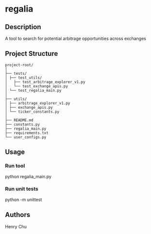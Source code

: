 # regalia

## Description
A tool to search for potential arbitrage opportunities across exchanges

## Project Structure
```
project-root/
│
├── tests/
│ ├── test_utils/
│   ├── test_arbitrage_explorer_v1.py
│   └── test_exchange_apis.py
│ └── test_regalia_main.py
│
├── utils/
│ ├── arbitrage_explorer_v1.py
│ ├── exchange_apis.py
│ └── ticker_constants.py
│
├── README.md
├── constants.py
├── regalia_main.py
├── requirements.txt
└── user_configs.py
```

## Usage
### Run tool
python regalia_main.py
### Run unit tests
python -m unittest

## Authors
Henry Chu


